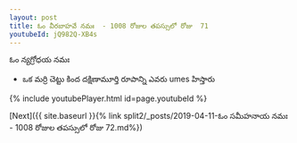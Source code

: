 ```yaml
---
layout: post
title: ఓం వీరబాహవే నమః  - 1008 రోజుల తపస్సులో రోజు  71
youtubeId: jQ982Q-XB4s
---
```

 
 
 ఓం న్యగ్రోధయ నమః  
 
 -  ఒక మర్రి చెట్టు కింద దక్షిణామూర్తి రూపాన్ని ఎవరు umes హిస్తారు 
 
  
 
  
 
 
 
 
 
 


{% include youtubePlayer.html id=page.youtubeId %}
 
[Next]({{ site.baseurl }}{% link  split2/_posts/2019-04-11-ఓం సమీహనాయ నమః  - 1008 రోజుల తపస్సులో రోజు  72.md%})
 
